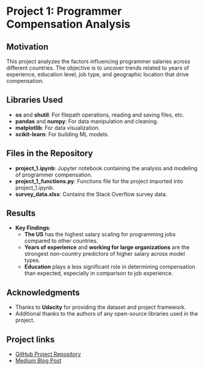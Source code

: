 # Project 1: Programmer Compensation Analysis

## Motivation
This project analyzes the factors influencing programmer salaries across different countries. The objective is to uncover trends related to years of experience, education level, job type, and geographic location that drive compensation.

## Libraries Used
- **os** and **shutil**: For filepath operations, reading and saving files, etc.
- **pandas** and **numpy**: For data manipulation and cleaning.
- **matplotlib**: For data visualization.
- **scikit-learn**: For building ML models.

## Files in the Repository
- **project_1.ipynb**: Jupyter notebook containing the analysis and modeling of programmer compensation.
- **project_1_functions.py**: Functions file for the project imported into project_1.ipynb.
- **survey_data.xlsx**: Contains the Stack Overflow survey data.

## Results
- **Key Findings**:
  - **The US** has the highest salary scaling for programming jobs compared to other countries.
  - **Years of experience** and **working for large organizations** are the strongest non-country predictors of higher salary across model types.
  - **Education** plays a less significant role in determining compensation than expected, especially in comparison to job experience.

## Acknowledgments
- Thanks to **Udacity** for providing the dataset and project framework.
- Additional thanks to the authors of any open-source libraries used in the project.

## Project links
- [GitHub Project Repository](https://github.com/nhpeytonwt/ds-nanodegree-projects/tree/main/Project-1-Compensation-Analysis)
- [Medium Blog Post](https://medium.com/@njhpeyton/optimize-your-programming-career-path-so-you-dont-fall-behind-5692774f0ecb)